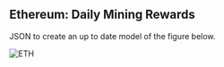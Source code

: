 ## Ethereum: Daily Mining Rewards

JSON to create an up to date model of the figure below. 

![ETH](./Ethereum_Daily_Mining_Rewards_(SMA-30)-recent.png)